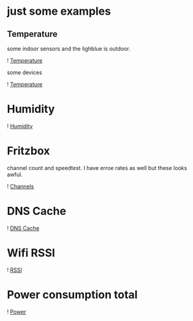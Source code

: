 # just some examples

## Temperature

some indoor sensors and the lighblue is outdoor.

! [Temperature](./DB_Temp.png?raw=true)


some devices

! [Temperature](DB_DeviceTemp.png)

# Humidity

! [Humidity](DB_Humi.png)

# Fritzbox

channel count and speedtest.
I have erroe rates as well but these looks awful.

! [Channels](DB_BW.png)

# DNS Cache

! [DNS Cache](DB_DNS.png)

# Wifi RSSI

! [RSSI](DB_RSSI.png)

# Power consumption total

! [Power](DB_Strom.png)


